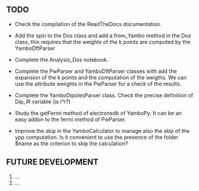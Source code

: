 
## TODO

- Check the compilation of the ReadTheDocs documentation.

- Add the spin to the Dos class and add a from_Yambo method in the Dos class, this requires that the weights of the
  k points are computed by the YamboDftParser

- Complete the Analysis_Dos notebook.

- Complete the PwParser and YamboDftParser classes with add the expansion of the k points and the computation of the weigths.
  We can use the attribute weiights in the PwParser for a check of the results.

- Complete the YamboDipolesParser class. Check the precise definition of Dip_iR variable (is i*r?)

- Study the getFermi method of electronsdb of YamboPy. It can be an easy addon to the fermi method of PwParser.

- Improve the skip in the YamboCalculator to manage also the skip of the ypp computation. Is it convenient to use the
  presence of the folder $name as the criterion to skip the calculation?

## FUTURE DEVELOPMENT

  1. ...
  2. ...
